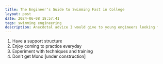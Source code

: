 ```yaml
---
title: The Engineer's Guide to Swimming Fast in College
layout: post
date: 2024-06-08 18:57:41
tags: swimming engineering
description: Anecdotal advice I would give to young engineers looking for success in the pool
---
```


1. Have a support structure
2. Enjoy coming to practice everyday
3. Experiment with techniques and training
4. Don't get Mono
[under construction]

